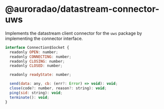 # @auroradao/datastream-connector-uws

Implements the datastream client connector for the `uws` package by implementing the connector interface.

```javascript
interface Connection$Socket {
  readonly OPEN: number;
  readonly CONNECTING: number;
  readonly CLOSING: number;
  readonly CLOSED: number;

  readonly readyState: number;

  send(data: any, cb: (err?: Error) => void): void;
  close(code?: number, reason?: string): void;
  ping(sid: string): void;
  terminate(): void;
}
```
